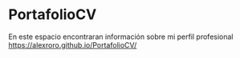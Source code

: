 # PortafolioCV
En este espacio encontraran información sobre mi perfil profesional 
https://alexroro.github.io/PortafolioCV/
